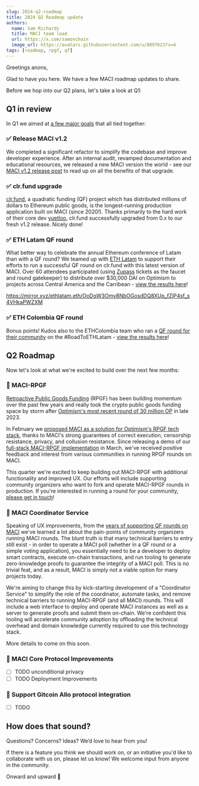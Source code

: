 ```yaml
---
slug: 2024-q2-roadmap
title: 2024 Q2 Roadmap update
authors:
  name: Sam Richards
  title: MACI team lead
  url: https://x.com/samonchain
  image_url: https://avatars.githubusercontent.com/u/8097623?v=4
tags: [roadmap, rpgf, qf]
---
```


Greetings anons,

Glad to have you here. We have a few MACI roadmap updates to share.

Before we hop into our Q2 plans, let's take a look at Q1:

## Q1 in review

In Q1 we aimed at [a few major goals](https://github.com/privacy-scaling-explorations/maci/discussions/859#discussioncomment-7849385) that all tied together:

### ✅ Release MACI v1.2

We completed a significant refactor to simplify the codebase and improve developer experience. After an internal audit, revamped documentation and educational resources, we released a new MACI version the world - see our [MACI v1.2 release post](/blog/maci-v1-2-0-release) to read up on all the benefits of that upgrade.

### ✅ clr.fund upgrade

[clr.fund](https://clr.fund/#/), a quadratic funding (QF) project which has distributed millions of dollars to Ethereum public goods, is the longest-running production application built on MACI (since 2020!). Thanks primarily to the hard work of their core dev [yuetloo](https://github.com/yuetloo), clr.fund successfully upgraded from 0.x to our fresh v1.2 release. Nicely done!

### ✅ ETH Latam QF round

What better way to celebrate the annual Ethereum conference of Latam than with a QF round? We teamed up with [ETH Latam](https://ethlatam.org/) to support their efforts to run a successful QF round on clr.fund with this latest version of MACI. Over 60 attendees participated (using [Zupass](https://zupass.org/) tickets as the faucet and round gatekeeper) to distribute over $30,000 DAI on Optimism to projects across Central America and the Carribean - [view the results here](https://qf.ethlatam.org/#/leaderboards/0x86F33909474c0dEf2Cb7F93d2eE0B8aF26112BF6/networks/optimism)!

https://mirror.xyz/ethlatam.eth/OoDqW3Omy8NbOGosdDQ8XUp_fZjP4sf_s4VHkaPWZXM

### ✅ ETH Colombia QF round

Bonus points! Kudos also to the ETHColombia team who ran a [QF round for their community](https://www.ethcolombia.org/quadratic-funding-ethco-2024-q1) on the #RoadToETHLatam - [view the results here](https://qf.ethcolombia.org/#/leaderboards/0xa73Ec044b47186646D84D614b8a194dA3bE00260/networks/optimism)!

## Q2 Roadmap

Now let's look at what we're excited to build over the next few months:

### 🎯 MACI-RPGF

[Retroactive Public Goods Funding](https://medium.com/ethereum-optimism/retroactive-public-goods-funding-33c9b7d00f0c) (RPGF) has been building momentum over the past few years and really took the crypto public goods funding space by storm after [Optimism's most recent round of 30 million OP](https://community.optimism.io/docs/governance/retropgf-3/) in late 2023.

In February we [proposed MACI as a solution for Optimism's RPGF tech stack](https://gov.optimism.io/t/building-a-private-on-chain-implementation-for-retropgf/7733), thanks to MACI's strong guarantees of correct execution, censorship resistance, privacy, and collusion resistance. Since releasing a demo of our [full-stack MACI-RPGF implementation](https://github.com/privacy-scaling-explorations/maci-rpgf/) in March, we've received positive feedback and interest from various communities in running RPGF rounds on MACI.

This quarter we're excited to keep building out MACI-RPGF with additional functionality and improved UX. Our efforts will include supporting community organizers who want to fork and operate MACI-RPGF rounds in production. If you're interested in running a round for your community, [please get in touch](https://qf.pse.dev/apply)!

### 🎯 MACI Coordinator Service

Speaking of UX improvements, from the [years of supporting QF rounds on MACI](https://qf.pse.dev/case-studies) we've learned a lot about the pain-points of community organizers running MACI rounds. The blunt truth is that many technical barriers to entry still exist - in order to operate a MACI poll (whether in a QF round or a simple voting application), you essentially need to be a developer to deploy smart contracts, execute on-chain transactions, and run tooling to generate zero-knowledge proofs to guarantee the integrity of a MACI poll. This is no trivial feat, and as a result, MACI is simply not a viable option for many projects today.

We're aiming to change this by kick-starting development of a "Coordinator Service" to simplify the role of the coordinator, automate tasks, and remove technical barriers to running MACI-RPGF (and all MACI) rounds. This will include a web interface to deploy and operate MACI instances as well as a server to generate proofs and submit them on-chain. We're confident this tooling will accelerate community adoption by offloading the technical overhead and domain knowledge currently required to use this technology stack.

More details to come on this soon.

### 🎯 MACI Core Protocol Improvements

- [ ] TODO unconditional privacy
- [ ] TODO Deployment Improvements

### 🎯 Support Gitcoin Allo protocol integration

- [ ] TODO

## How does that sound?

Questions? Concerns? Ideas? We’d love to hear from you!

If there is a feature you think we should work on, or an initiative you'd like to collaborate with us on, please let us know! We welcome input from anyone in the community.

Onward and upward 🚀
